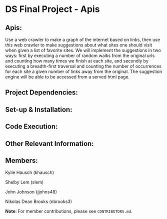 DS Final Project - Apis
=======================

Apis:
-----

Use a web crawler to make a graph of the internet based on links, then use this web crawler to make suggestions about what sites one should visit when given a list of favorite sites. We will implement the suggestions in two ways: first by executing a number of random walks from the original urls and counting how many times we finish at each site, and secondly by executing a breadth-first traversal and counting the number of occurrences for each site a given number of links away from the original. The suggestion engine will be able to be accessed from a served html page.

Project Dependencies:
---------------------

Set-up & Installation:
----------------------

Code Execution:
---------------

Other Relevant Information:
---------------------------

Members:
--------
Kylie Hausch (khausch)

Shelby Lem (slem)

John Johnson (jjohns48)

Nikolas Dean Brooks (nbrooks3)

**Note**: For member contributions, please see `CONTRIBUTORS.md`.